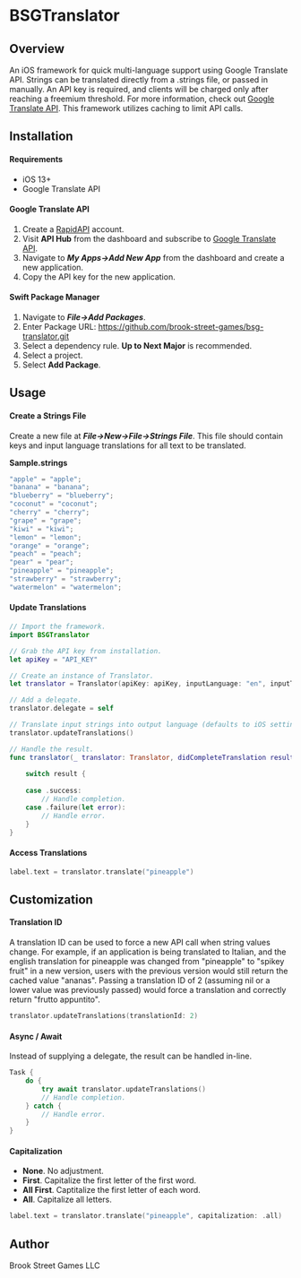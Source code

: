 # BSGTranslator

## Overview

An iOS framework for quick multi-language support using Google Translate API. Strings can be translated directly from a .strings file, or passed in manually. An API key is required, and clients will be charged only after reaching a freemium threshold. For more information, check out [Google Translate API](https://rapidapi.com/googlecloud/api/google-translate1/). This framework utilizes caching to limit API calls.

## Installation

#### Requirements

+ iOS 13+
+ Google Translate API

#### Google Translate API

1. Create a [RapidAPI](https://rapidapi.com/) account.
2. Visit **API Hub** from the dashboard and subscribe to [Google Translate API](https://rapidapi.com/googlecloud/api/google-translate1/).
3. Navigate to ***My Apps->Add New App*** from the dashboard and create a new application.
4. Copy the API key for the new application.

#### Swift Package Manager

1. Navigate to ***File->Add Packages***.
3. Enter Package URL: https://github.com/brook-street-games/bsg-translator.git
3. Select a dependency rule. **Up to Next Major** is recommended.
4. Select a project.
5. Select **Add Package**.

## Usage

#### Create a Strings File

Create a new file at ***File->New->File->Strings File***. This file should contain keys and input language translations for all text to be translated.

**Sample.strings**

```swift
"apple" = "apple";
"banana" = "banana";
"blueberry" = "blueberry";
"coconut" = "coconut";
"cherry" = "cherry";
"grape" = "grape";
"kiwi" = "kiwi";
"lemon" = "lemon";
"orange" = "orange";
"peach" = "peach";
"pear" = "pear";
"pineapple" = "pineapple";
"strawberry" = "strawberry";
"watermelon" = "watermelon";
```

#### Update Translations

```swift
// Import the framework.
import BSGTranslator

// Grab the API key from installation.
let apiKey = "API_KEY"

// Create an instance of Translator.
let translator = Translator(apiKey: apiKey, inputLanguage: "en", inputType: .stringsFile(fileName: "Sample"))

// Add a delegate.
translator.delegate = self

// Translate input strings into output language (defaults to iOS settings).
translator.updateTranslations()

// Handle the result.
func translator(_ translator: Translator, didCompleteTranslation result: Result<TranslationSet, TranslationError>) {
	
	switch result {
		
	case .success:
		// Handle completion.
	case .failure(let error):
		// Handle error.
	}
}
```

#### Access Translations

```swift
label.text = translator.translate("pineapple")
```

## Customization

#### Translation ID

A translation ID can be used to force a new API call when string values change. For example, if an application is being translated to Italian, and the english translation for pineapple was changed from "pineapple" to "spikey fruit" in a new version, users with the previous version would still return the cached value "ananas". Passing a translation ID of 2 (assuming nil or a lower value was previously passed) would force a translation and correctly return "frutto appuntito".

```swift
translator.updateTranslations(translationId: 2)
```

#### Async / Await

Instead of supplying a delegate, the result can be handled in-line.

```swift
Task {
	do {
		try await translator.updateTranslations()
		// Handle completion.
	} catch {
		// Handle error.
	}
}
```

#### Capitalization

* **None**. No adjustment.
* **First**. Capitalize the first letter of the first word.
* **All First**. Captitalize the first letter of each word.
* **All**. Capitalize all letters.
       
```swift
label.text = translator.translate("pineapple", capitalization: .all)
```

## Author

Brook Street Games LLC

